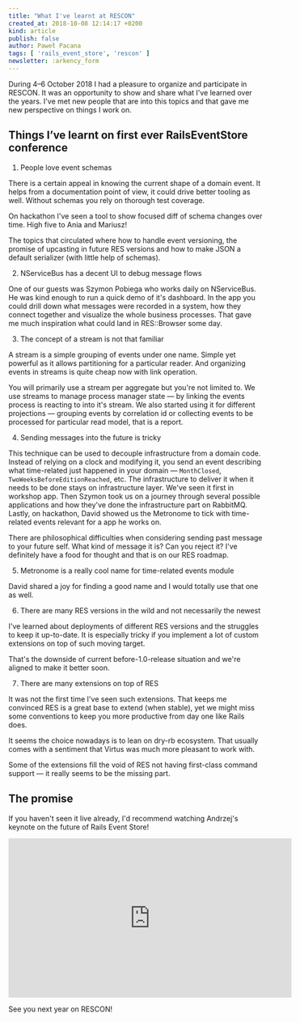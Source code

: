 ```yaml
---
title: "What I've learnt at RESCON"
created_at: 2018-10-08 12:14:17 +0200
kind: article
publish: false
author: Paweł Pacana
tags: [ 'rails_event_store', 'rescon' ]
newsletter: :arkency_form
---
```


During 4–6 October 2018 I had a pleasure to organize and participate in RESCON. It was an opportunity to show and share what I've learned over the years. I've met new people that are into this topics and that gave me new perspective on things I work on.

## Things I’ve learnt on first ever RailsEventStore conference

1.  People love event schemas

There is a certain appeal in knowing the current shape of a domain event. It helps from a documentation point of view, it could drive better tooling as well.
Without schemas you rely on thorough test coverage.

On hackathon I've seen a tool to show focused diff of schema changes over time. High five to Ania and Mariusz!

The topics that circulated where how to handle event versioning, the promise of upcasting in future RES versions and how to make JSON a default serializer (with little help of schemas).

2.  NServiceBus has a decent UI to debug message flows

One of our guests was Szymon Pobiega who works daily on NServiceBus. He was kind enough to run a quick demo of it's dashboard. In the app you could drill down what messages were recorded in a system, how they connect together and visualize the whole business processes. That gave me much inspiration what could land in RES::Browser some day.

3.  The concept of a stream is not that familiar

A stream is a simple grouping of events under one name. Simple yet powerful as it allows partitioning for a particular reader. And organizing events in streams is quite cheap now with link operation.

You will primarily use a stream per aggregate but you're not limited to. We use streams to manage process manager state — by linking the events process is reacting to into it's stream. We also started using it for different projections — grouping events by correlation id or collecting events to be processed for particular read model, that is a report.

4.  Sending messages into the future is tricky

This technique can be used to decouple infrastructure from a domain code. Instead of relying on a clock and modifying it, you send an event describing what time-related just happened in your domain — `MonthClosed`, `TwoWeeksBeforeEditionReached`, etc. The infrastructure to deliver it when it needs to be done stays on infrastructure layer. We've seen it first in workshop app. Then Szymon took us on a journey through several possible applications and how they've done the infrastructure part on RabbitMQ. Lastly, on hackathon, David showed us the Metronome to tick with time-related events relevant for a app he works on.

There are philosophical difficulties when considering sending past message to your future self. What kind of message it is? Can you reject it? I've definitely have a food for thought and that is on our RES roadmap.

5.  Metronome is a really cool name for time-related events module

David shared a joy for finding a good name and I would totally use that one as well.

6.  There are many RES versions in the wild and not necessarily the newest

I've learned about deployments of different RES versions and the struggles to keep it up-to-date. It is especially tricky if you implement a lot of custom extensions on top of such moving target.

That's the downside of current before-1.0-release situation and we're aligned to make it better soon.

7.  There are many extensions on top of RES

It was not the first time I've seen such extensions. That keeps me convinced RES is a great base to extend (when stable), yet we might miss some conventions to keep you more productive from day one like Rails does.

It seems the choice nowadays is to lean on dry-rb ecosystem. That usually comes with a sentiment that Virtus was much more pleasant to work with.

Some of the extensions fill the void of RES not having first-class command support — it really seems to be the missing part.

## The promise

If you haven't seen it live already, I'd recommend watching Andrzej's keynote on the future of Rails Event Store!

<iframe src="https://www.facebook.com/plugins/video.php?href=https%3A%2F%2Fwww.facebook.com%2FArkencyCom%2Fvideos%2F2187126198226563%2F&show_text=0&width=560" width="560" height="315" style="border:none;overflow:hidden" scrolling="no" frameborder="0" allowTransparency="true" allowFullScreen="true"></iframe>

See you next year on RESCON!
